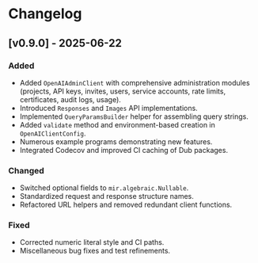 # Changelog

## [v0.9.0] - 2025-06-22
### Added
- Added `OpenAIAdminClient` with comprehensive administration modules (projects, API keys, invites, users, service accounts, rate limits, certificates, audit logs, usage).
- Introduced `Responses` and `Images` API implementations.
- Implemented `QueryParamsBuilder` helper for assembling query strings.
- Added `validate` method and environment-based creation in `OpenAIClientConfig`.
- Numerous example programs demonstrating new features.
- Integrated Codecov and improved CI caching of Dub packages.

### Changed
- Switched optional fields to `mir.algebraic.Nullable`.
- Standardized request and response structure names.
- Refactored URL helpers and removed redundant client functions.

### Fixed
- Corrected numeric literal style and CI paths.
- Miscellaneous bug fixes and test refinements.

